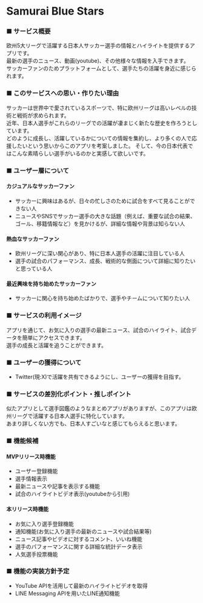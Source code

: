# Samurai Blue Stars

### ■ サービス概要
欧州5大リーグで活躍する日本人サッカー選手の情報とハイライトを提供するアプリです。  
最新の選手のニュース、動画(youtube)、その他様々な情報を入手できます。  
サッカーファンのためプラットフォームとして、選手たちの活躍を身近に感じられます。

### ■ このサービスへの思い・作りたい理由
サッカーは世界中で愛されているスポーツで、特に欧州リーグは高いレベルの技術と戦術が求められます。  
近年、日本人選手がこれらのリーグでの活躍が凄まじく新たな歴史を作ろうとしています。  
どのように成長し、活躍しているかについての情報を集約し、より多くの人で応援したいという思いからこのアプリを考案しました。
そして、今の日本代表ではこんな素晴らしい選手がいるのかと実感して欲しいです。

### ■ ユーザー層について
#### カジュアルなサッカーファン
* サッカーに興味はあるが、日々の忙しさのために試合をすべて見ることができない人
* ニュースやSNSでサッカー選手の大きな話題（例えば、重要な試合の結果、ゴール、移籍情報など）を見かけるが、詳細な情報や背景は知らない人
#### 熱血なサッカーファン
* 欧州リーグに深い関心があり、特に日本人選手の活躍に注目している人
* 選手の試合のパフォーマンス、成長、戦術的な側面について詳細に知りたいと思っている人
#### 最近興味を持ち始めたサッカーファン
* サッカーに関心を持ち始めたばかりで、選手やチームについて知りたい人

  
### ■ サービスの利用イメージ
アプリを通じて、お気に入りの選手の最新ニュース、試合のハイライト、試合データを簡単にアクセスできます。  
選手の成長と活躍を追うことができます。

### ■ ユーザーの獲得について
* Twitter(現:X)で活躍を共有できるようにし、ユーザーの獲得を目指す。

### ■ サービスの差別化ポイント・推しポイント
似たアプリとして選手図鑑のようなまとめアプリがありますが、このアプリは欧州リーグで活躍する日本人選手に特化しています。  
あまり詳しくない方でも、日本人すごいなと感じてもらえると思います。

### ■ 機能候補
#### MVPリリース時機能
* ユーザー登録機能
* 選手情報表示
* 最新ニュースや記事を表示する機能
* 試合のハイライトビデオ表示(youtubeから引用)

#### 本リリース時機能
* お気に入り選手登録機能
* 通知機能(お気に入り選手の最新のニュースや試合結果等)
* ニュース記事やビデオに対するコメント、いいね機能
* 選手のパフォーマンスに関する詳細な統計データ表示
* 人気選手投票機能

### ■ 機能の実装方針予定
* YouTube APIを活用して最新のハイライトビデオを取得
* LINE Messaging APIを用いたLINE通知機能
